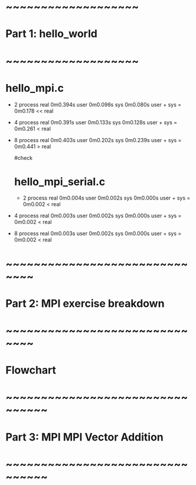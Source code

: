 
# ~~~~~~~~~~~~~~~~~~~ #
# Part 1: hello_world #
# ~~~~~~~~~~~~~~~~~~~ #

  # hello_mpi.c #
- 2 process
  real    0m0.394s
  user    0m0.098s
  sys     0m0.080s
  user + sys = 0m0.178 << real
- 4 process
  real    0m0.391s
  user    0m0.133s
  sys     0m0.128s
  user + sys = 0m0.261 < real
- 8 process
  real    0m0.403s
  user    0m0.202s
  sys     0m0.239s
  user + sys = 0m0.441 > real

  #check

  # hello_mpi_serial.c #
  - 2 process
  real    0m0.004s
  user    0m0.002s
  sys     0m0.000s
  user + sys = 0m0.002 < real
- 4 process
  real    0m0.003s
  user    0m0.002s
  sys     0m0.000s
  user + sys = 0m0.002 < real
- 8 process
  real    0m0.003s
  user    0m0.002s
  sys     0m0.000s
  user + sys = 0m0.002 < real




# ~~~~~~~~~~~~~~~~~~~~~~~~~~~~~~ #
# Part 2: MPI exercise breakdown #
# ~~~~~~~~~~~~~~~~~~~~~~~~~~~~~~ #

# Flowchart












# ~~~~~~~~~~~~~~~~~~~~~~~~~~~~~~~~ #
# Part 3: MPI MPI Vector Addition  #
# ~~~~~~~~~~~~~~~~~~~~~~~~~~~~~~~~ #

